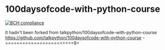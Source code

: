 # 100daysofcode-with-python-course
[![BCH compliance](https://bettercodehub.com/edge/badge/alex-vegan/100daysofcode-with-python-course?branch=master)](https://bettercodehub.com/)

It hadn't been forked from talkpython/100daysofcode-with-python-course https://github.com/talkpython/100daysofcode-with-python-course
-========================8<
